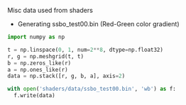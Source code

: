 Misc data used from shaders

- Generating ssbo_test00.bin (Red-Green color gradient)

```python
import numpy as np

t = np.linspace(0, 1, num=2**8, dtype=np.float32)
r, g = np.meshgrid(t, t)
b = np.zeros_like(r)
a = np.ones_like(r)
data = np.stack([r, g, b, a], axis=2)

with open('shaders/data/ssbo_test00.bin', 'wb') as f:
  f.write(data)
```
